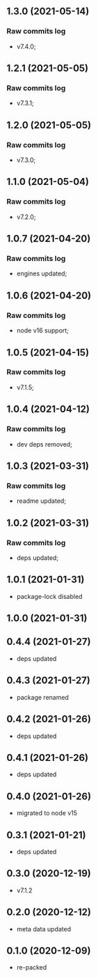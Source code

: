 ## 1.3.0 (2021-05-14)

### Raw commits log

-   v7.4.0;

## 1.2.1 (2021-05-05)

### Raw commits log

-   v7.3.1;

## 1.2.0 (2021-05-05)

### Raw commits log

-   v7.3.0;

## 1.1.0 (2021-05-04)

### Raw commits log

-   v7.2.0;

## 1.0.7 (2021-04-20)

### Raw commits log

-   engines updated;

## 1.0.6 (2021-04-20)

### Raw commits log

-   node v16 support;

## 1.0.5 (2021-04-15)

### Raw commits log

-   v7.1.5;

## 1.0.4 (2021-04-12)

### Raw commits log

-   dev deps removed;

## 1.0.3 (2021-03-31)

### Raw commits log

-   readme updated;

## 1.0.2 (2021-03-31)

### Raw commits log

-   deps updated;

## 1.0.1 (2021-01-31)

-   package-lock disabled

## 1.0.0 (2021-01-31)

## 0.4.4 (2021-01-27)

-   deps updated

## 0.4.3 (2021-01-27)

-   package renamed

## 0.4.2 (2021-01-26)

-   deps updated

## 0.4.1 (2021-01-26)

-   deps updated

## 0.4.0 (2021-01-26)

-   migrated to node v15

## 0.3.1 (2021-01-21)

-   deps updated

## 0.3.0 (2020-12-19)

-   v7.1.2

## 0.2.0 (2020-12-12)

-   meta data updated

## 0.1.0 (2020-12-09)

-   re-packed

